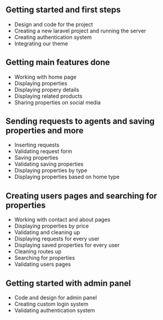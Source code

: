## Getting started and first steps
- Design and code for the project
- Creating a new laravel project and running the server
- Creating authentication system
- Integrating our theme
## Getting main features done
- Working with home page
- Displaying properties
- Displaying propery details
- Displaying related products
- Sharing properties on social media
## Sending requests to agents and saving properties and more
- Inserting requests
- Validating request form
- Saving properties
- Validating saving properties
- Displaying properties by type 
- Displaying properties based on 
home type

## Creating users pages and searching for properties
- Working with contact and about pages
- Displaying properties by price
- Validating and cleaning up
- Displaying requests for every user
- Displaying saved properties for every 
user
- Cleaning routes up
- Searching for properties
- Validating users pages

## Getting started with admin panel
- Code and design for admin panel
- Creating custom login system
- Validating authentication system
